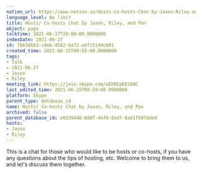 ```yaml
---
notion_url: https://www.notion.so/Hosts-Co-hosts-Chat-by-Jason-Riley-and-Pan-fb63dbb2c0eb4582ba72a5fc5149cb01
language_level: No limit
title: Hosts/ Co-hosts Chat by Jason, Riley, and Pan
object: page
talktime: 2021-06-27T20:00:00.0000000
indexDate: 2021-06-27
id: fb63dbb2-c0eb-4582-ba72-a5fc5149cb01
created_time: 2021-06-25T08:55:00.0000000
tags:
- Talk
- 2021-06-27
- Jason
- Riley
meeting_link: https://join.skype.com/wEhREpKESENC
last_edited_time: 2021-06-25T08:59:00.0000000
platform: Skype
parent_type: database_id
name: Hosts/ Co-hosts Chat by Jason, Riley, and Pan
archived: false
parent_database_id: e9339446-880f-4ef0-8ad7-8ad1f507dded
hosts:
- Jason
- Riley
---
```


This is a chat for those who would like to be hosts or co-hosts, if you have any questions about the tips of hosting, etc. Welcome to bring them to us, and let's discuss them together.

